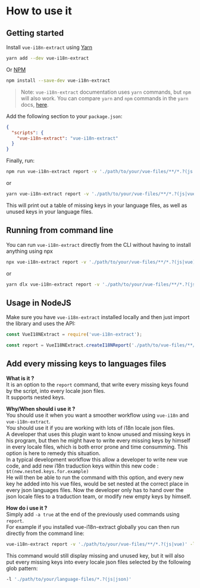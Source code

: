 # How to use it
## Getting started

Install `vue-i18n-extract` using [Yarn](https://yarnpkg.com)
```sh
yarn add --dev vue-i18n-extract
```
Or [NPM](https://www.npmjs.com/)
```sh
npm install --save-dev vue-i18n-extract
```

> Note: `vue-i18n-extract` documentation uses `yarn` commands, but `npm` will also work. You can compare `yarn` and `npm` commands in the `yarn` docs, [here](https://yarnpkg.com/en/docs/migrating-from-npm#toc-cli-commands-comparison).

Add the following section to your `package.json`:
```json
{
  "scripts": {
    "vue-i18n-extract": "vue-i18n-extract"
  }
}
```

Finally, run:

```sh
npm run vue-i18n-extract report -v './path/to/your/vue-files/**/*.?(js|vue)' -l './path/to/your/language-files/*.?(js|json)'
```
or

```sh
yarn vue-i18n-extract report -v './path/to/your/vue-files/**/*.?(js|vue)' -l './path/to/your/language-files/*.?(js|json)'
```

This will print out a table of missing keys in your language files, as well as unused keys in your language files.

## Running from command line

You can run `vue-i18n-extract` directly from the CLI without having to install anything using npx

```sh
npx vue-i18n-extract report -v './path/to/your/vue-files/**/*.?(js|vue)' -l './path/to/your/language-files/*.?(js|json)'
```

or

```sh
yarn dlx vue-i18n-extract report -v './path/to/your/vue-files/**/*.?(js|vue)' -l './path/to/your/language-files/*.?(js|json)'
```

## Usage in NodeJS
Make sure you have `vue-i18n-extract` installed locally and then just import the library and uses the API:

```js
const VueI18NExtract = require('vue-i18n-extract');

const report = VueI18NExtract.createI18NReport('./path/to/vue-files/**/*.?(js|vue)', './path/to/language-files/*.?(js|json)');
```

## Add every missing keys to languages files
**What is it ?**<br/>
It is an option to the `report` command, that write every missing keys found by the script, into every locale json files.<br/>
It supports nested keys.

**Why/When should i use it ?**<br/>
You should use it when you want a smoother workflow using `vue-i18n` and `vue-i18n-extract`.<br/>
You should use it if you are working with lots of i18n locale json files.<br/>
A developer that uses this plugin want to know unused and missing keys in his program, but then he might have to write every missing keys by himself in every locale files, which is both error prone and time consumming.
This option is here to remedy this situation.<br/>
In a typical development workflow this allow a developer to write new vue code, and add new i18n traduction keys within this new code :
``$t(new.nested.keys.for.example)``<br/>
He will then be able to run the command with this option, and every new key he added into his vue files, would be set nested at the correct place in every json languages files.
Now the developer only has to hand over the json locale files to a traduction team, or modify new empty keys by himself.

**How do i use it ?**<br/>
Simply add `-a true` at the end of the previously used commands using `report`.<br/>
For example if you installed vue-i18n-extract globally you can then run directly from the command line:

```sh
vue-i18n-extract report -v './path/to/your/vue-files/**/*.?(js|vue)' -l './path/to/your/language-files/*.?(js|json)' -a true
```

This command would still display missing and unused key, but it will also put every missing keys into every locale json files selected by the following glob pattern:

```sh
-l './path/to/your/language-files/*.?(js|json)'
```
